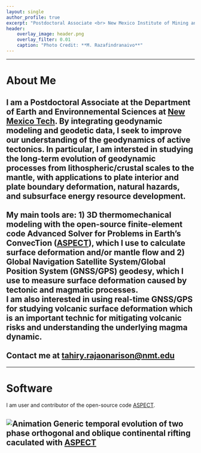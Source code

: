 ```yaml
---
layout: single
author_profile: true
excerpt: "Postdoctoral Associate <br> New Mexico Institute of Mining and Technology"
header:
    overlay_image: header.png
    overlay_filter: 0.01
    caption: "Photo Credit: **M. Razafindranaivo**"
---
```

---
# About Me
**I am a Postdoctoral Associate at the Department of Earth and Environnemental Sciences at [New Mexico Tech](https://www.nmt.edu/).** By integrating geodynamic modeling and geodetic data, I seek to improve our understanding of the geodynamics of active tectonics. In particular, I am intersted in studying the long-term evolution of geodynamic processes from lithospheric/crustal scales to the mantle, with applications to plate interior and plate boundary deformation, natural hazards, and subsurface energy resource development. <br><br> My main tools are: 1) 3D thermomechanical modeling with the open-source finite-element code Advanced Solver for Problems in Earth’s ConvecTion ([ASPECT](https://aspect.geodynamics.org/)), which I use to calculate surface deformation and/or mantle flow and 2) Global Navigation Satellite System/Global Position System (GNSS/GPS) geodesy, which I use to measure surface deformation caused by tectonic and magmatic processes. <br> I am also interested in using real-time GNSS/GPS for studying volcanic surface deformation which is an important technic for mitigating volcanic risks and understanding the underlying magma dynamic. <br><br> Contact me at [tahiry.rajaonarison@nmt.edu](mailto:tahiry.rajaonarison.nmt.edu)
---

---
# Software
I am user and contributor of the open-source code [ASPECT](https://aspect.geodynamics.org/).

![Animation](/images/animation1.gif)
Generic temporal evolution of two phase orthogonal and oblique continental rifting caculated with [ASPECT](https://aspect.geodynamics.org/)
---
